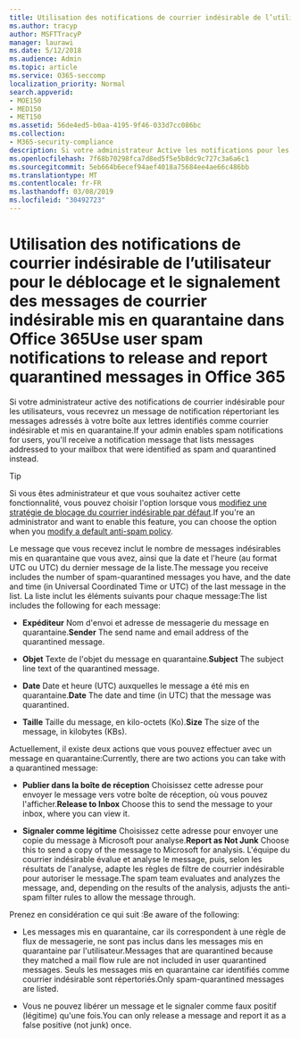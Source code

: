 ```yaml
---
title: Utilisation des notifications de courrier indésirable de l’utilisateur pour le déblocage et le signalement des messages de courrier indésirable mis en quarantaine dans Office 365
ms.author: tracyp
author: MSFTTracyP
manager: laurawi
ms.date: 5/12/2018
ms.audience: Admin
ms.topic: article
ms.service: O365-seccomp
localization_priority: Normal
search.appverid:
- MOE150
- MED150
- MET150
ms.assetid: 56de4ed5-b0aa-4195-9f46-033d7cc086bc
ms.collection:
- M365-security-compliance
description: Si votre administrateur Active les notifications pour les utilisateurs, vous recevrez un message de notification répertoriant les messages envoyés à votre boîte aux lettres identifiés comme courriers indésirables, en masse ou par hameçonnage. Vous pouvez publier ou signaler des messages après leur notification.
ms.openlocfilehash: 7f68b70298fca7d8ed5f5e5b8dc9c727c3a6a6c1
ms.sourcegitcommit: 5eb664b6ecef94aef4018a75684ee4ae66c486bb
ms.translationtype: MT
ms.contentlocale: fr-FR
ms.lasthandoff: 03/08/2019
ms.locfileid: "30492723"
---
```

# <a name="use-user-spam-notifications-to-release-and-report-quarantined-messages-in-office-365"></a><span data-ttu-id="7fcae-104">Utilisation des notifications de courrier indésirable de l’utilisateur pour le déblocage et le signalement des messages de courrier indésirable mis en quarantaine dans Office 365</span><span class="sxs-lookup"><span data-stu-id="7fcae-104">Use user spam notifications to release and report quarantined messages in Office 365</span></span>

<span data-ttu-id="7fcae-105">Si votre administrateur active des notifications de courrier indésirable pour les utilisateurs, vous recevrez un message de notification répertoriant les messages adressés à votre boîte aux lettres identifiés comme courrier indésirable et mis en quarantaine.</span><span class="sxs-lookup"><span data-stu-id="7fcae-105">If your admin enables spam notifications for users, you'll receive a notification message that lists messages addressed to your mailbox that were identified as spam and quarantined instead.</span></span>
  
> [!TIP]
> <span data-ttu-id="7fcae-106">Si vous êtes administrateur et que vous souhaitez activer cette fonctionnalité, vous pouvez choisir l'option lorsque vous [modifiez une stratégie de blocage du courrier indésirable par défaut](https://go.microsoft.com/fwlink/?LinkId=800313).</span><span class="sxs-lookup"><span data-stu-id="7fcae-106">If you're an administrator and want to enable this feature, you can choose the option when you [modify a default anti-spam policy](https://go.microsoft.com/fwlink/?LinkId=800313).</span></span> 
  
<span data-ttu-id="7fcae-107">Le message que vous recevez inclut le nombre de messages indésirables mis en quarantaine que vous avez, ainsi que la date et l'heure (au format UTC ou UTC) du dernier message de la liste.</span><span class="sxs-lookup"><span data-stu-id="7fcae-107">The message you receive includes the number of spam-quarantined messages you have, and the date and time (in Universal Coordinated Time or UTC) of the last message in the list.</span></span> <span data-ttu-id="7fcae-108">La liste inclut les éléments suivants pour chaque message:</span><span class="sxs-lookup"><span data-stu-id="7fcae-108">The list includes the following for each message:</span></span>
  
- <span data-ttu-id="7fcae-109">**Expéditeur** Nom d'envoi et adresse de messagerie du message en quarantaine.</span><span class="sxs-lookup"><span data-stu-id="7fcae-109">**Sender** The send name and email address of the quarantined message.</span></span> 
    
- <span data-ttu-id="7fcae-110">**Objet** Texte de l'objet du message en quarantaine.</span><span class="sxs-lookup"><span data-stu-id="7fcae-110">**Subject** The subject line text of the quarantined message.</span></span> 
    
- <span data-ttu-id="7fcae-111">**Date** Date et heure (UTC) auxquelles le message a été mis en quarantaine.</span><span class="sxs-lookup"><span data-stu-id="7fcae-111">**Date** The date and time (in UTC) that the message was quarantined.</span></span> 
    
- <span data-ttu-id="7fcae-112">**Taille** Taille du message, en kilo-octets (Ko).</span><span class="sxs-lookup"><span data-stu-id="7fcae-112">**Size** The size of the message, in kilobytes (KBs).</span></span> 
    
<span data-ttu-id="7fcae-113">Actuellement, il existe deux actions que vous pouvez effectuer avec un message en quarantaine:</span><span class="sxs-lookup"><span data-stu-id="7fcae-113">Currently, there are two actions you can take with a quarantined message:</span></span>
  
- <span data-ttu-id="7fcae-114">**Publier dans la boîte de réception** Choisissez cette adresse pour envoyer le message vers votre boîte de réception, où vous pouvez l'afficher.</span><span class="sxs-lookup"><span data-stu-id="7fcae-114">**Release to Inbox** Choose this to send the message to your inbox, where you can view it.</span></span> 
    
- <span data-ttu-id="7fcae-115">**Signaler comme légitime** Choisissez cette adresse pour envoyer une copie du message à Microsoft pour analyse.</span><span class="sxs-lookup"><span data-stu-id="7fcae-115">**Report as Not Junk** Choose this to send a copy of the message to Microsoft for analysis.</span></span> <span data-ttu-id="7fcae-116">L'équipe du courrier indésirable évalue et analyse le message, puis, selon les résultats de l'analyse, adapte les règles de filtre de courrier indésirable pour autoriser le message.</span><span class="sxs-lookup"><span data-stu-id="7fcae-116">The spam team evaluates and analyzes the message, and, depending on the results of the analysis, adjusts the anti-spam filter rules to allow the message through.</span></span> 
    
<span data-ttu-id="7fcae-117">Prenez en considération ce qui suit :</span><span class="sxs-lookup"><span data-stu-id="7fcae-117">Be aware of the following:</span></span>
  
- <span data-ttu-id="7fcae-118">Les messages mis en quarantaine, car ils correspondent à une règle de flux de messagerie, ne sont pas inclus dans les messages mis en quarantaine par l'utilisateur.</span><span class="sxs-lookup"><span data-stu-id="7fcae-118">Messages that are quarantined because they matched a mail flow rule are not included in user quarantined messages.</span></span> <span data-ttu-id="7fcae-119">Seuls les messages mis en quarantaine car identifiés comme courrier indésirable sont répertoriés.</span><span class="sxs-lookup"><span data-stu-id="7fcae-119">Only spam-quarantined messages are listed.</span></span>
    
- <span data-ttu-id="7fcae-120">Vous ne pouvez libérer un message et le signaler comme faux positif (légitime) qu'une fois.</span><span class="sxs-lookup"><span data-stu-id="7fcae-120">You can only release a message and report it as a false positive (not junk) once.</span></span>
    

